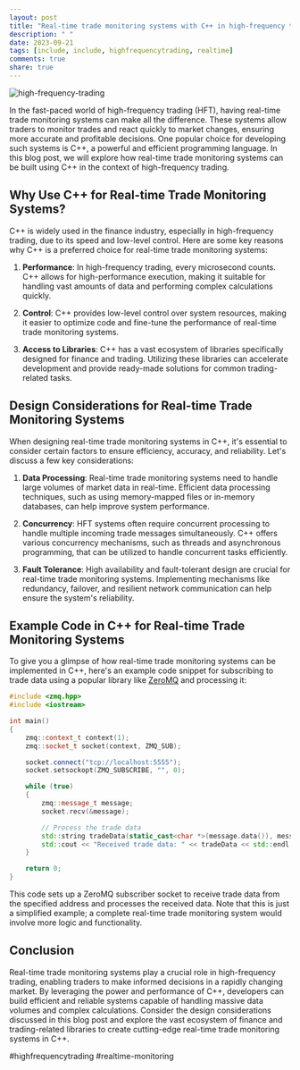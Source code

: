 ```yaml
---
layout: post
title: "Real-time trade monitoring systems with C++ in high-frequency trading"
description: " "
date: 2023-09-21
tags: [include, include, highfrequencytrading, realtime]
comments: true
share: true
---
```


![high-frequency-trading](https://example.com/high-frequency-trading.png)

In the fast-paced world of high-frequency trading (HFT), having real-time trade monitoring systems can make all the difference. These systems allow traders to monitor trades and react quickly to market changes, ensuring more accurate and profitable decisions. One popular choice for developing such systems is C++, a powerful and efficient programming language. In this blog post, we will explore how real-time trade monitoring systems can be built using C++ in the context of high-frequency trading.

## Why Use C++ for Real-time Trade Monitoring Systems?

C++ is widely used in the finance industry, especially in high-frequency trading, due to its speed and low-level control. Here are some key reasons why C++ is a preferred choice for real-time trade monitoring systems:

1. **Performance**: In high-frequency trading, every microsecond counts. C++ allows for high-performance execution, making it suitable for handling vast amounts of data and performing complex calculations quickly.

2. **Control**: C++ provides low-level control over system resources, making it easier to optimize code and fine-tune the performance of real-time trade monitoring systems.

3. **Access to Libraries**: C++ has a vast ecosystem of libraries specifically designed for finance and trading. Utilizing these libraries can accelerate development and provide ready-made solutions for common trading-related tasks.

## Design Considerations for Real-time Trade Monitoring Systems

When designing real-time trade monitoring systems in C++, it's essential to consider certain factors to ensure efficiency, accuracy, and reliability. Let's discuss a few key considerations:

1. **Data Processing**: Real-time trade monitoring systems need to handle large volumes of market data in real-time. Efficient data processing techniques, such as using memory-mapped files or in-memory databases, can help improve system performance.

2. **Concurrency**: HFT systems often require concurrent processing to handle multiple incoming trade messages simultaneously. C++ offers various concurrency mechanisms, such as threads and asynchronous programming, that can be utilized to handle concurrent tasks efficiently.

3. **Fault Tolerance**: High availability and fault-tolerant design are crucial for real-time trade monitoring systems. Implementing mechanisms like redundancy, failover, and resilient network communication can help ensure the system's reliability.

## Example Code in C++ for Real-time Trade Monitoring Systems

To give you a glimpse of how real-time trade monitoring systems can be implemented in C++, here's an example code snippet for subscribing to trade data using a popular library like [ZeroMQ](https://zeromq.org/) and processing it:

```cpp
#include <zmq.hpp>
#include <iostream>

int main()
{
    zmq::context_t context(1);
    zmq::socket_t socket(context, ZMQ_SUB);

    socket.connect("tcp://localhost:5555");
    socket.setsockopt(ZMQ_SUBSCRIBE, "", 0);

    while (true)
    {
        zmq::message_t message;
        socket.recv(&message);

        // Process the trade data
        std::string tradeData(static_cast<char *>(message.data()), message.size());
        std::cout << "Received trade data: " << tradeData << std::endl;
    }

    return 0;
}
```

This code sets up a ZeroMQ subscriber socket to receive trade data from the specified address and processes the received data. Note that this is just a simplified example; a complete real-time trade monitoring system would involve more logic and functionality.

## Conclusion

Real-time trade monitoring systems play a crucial role in high-frequency trading, enabling traders to make informed decisions in a rapidly changing market. By leveraging the power and performance of C++, developers can build efficient and reliable systems capable of handling massive data volumes and complex calculations. Consider the design considerations discussed in this blog post and explore the vast ecosystem of finance and trading-related libraries to create cutting-edge real-time trade monitoring systems in C++.

\#highfrequencytrading #realtime-monitoring